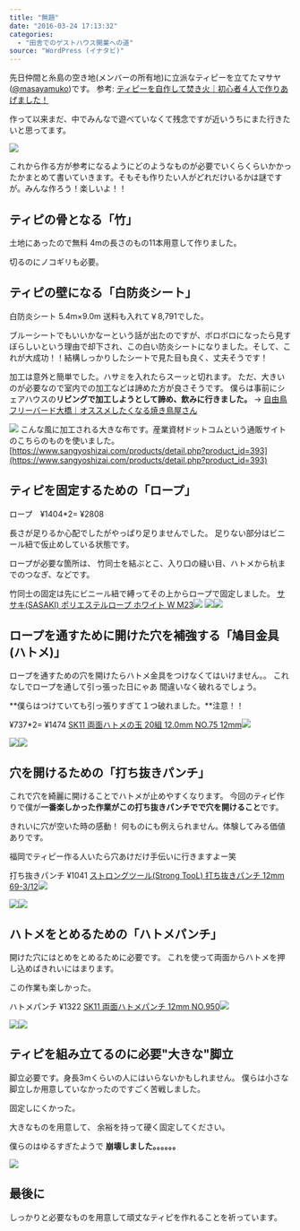 ```yaml
---
title: "無題"
date: "2016-03-24 17:13:32"
categories:
  - "田舎でのゲストハウス開業への道"
source: "WordPress (イナタビ)"
---
```


先日仲間と糸島の空き地(メンバーの所有地)に立派なティピーを立てたマサヤ([@masayamuko](https://twitter.com/MasayaMuko))です。
参考: [ティピーを自作して焚き火｜初心者４人で作りあげました！](https://masayamuko.com/teepee/)

作って以来まだ、中でみんなで遊べていなくて残念ですが近いうちにまた行きたいと思ってます。

![](https://masayamuko.com/wp/wp-content/uploads/2016/03/12642715_1712637042316529_6230422705981635215_n-1.jpg)

これから作る方が参考になるようにどのようなものが必要でいくらくらいかかったかまとめて書いていきます。そもそも作りたい人がどれだけいるかは謎ですが。みんな作ろう！楽しいよ！！

## ティピの骨となる「竹」

土地にあったので無料
4mの長さのもの11本用意して作りました。

切るのにノコギリも必要。

## ティピの壁になる「白防炎シート」

白防炎シート 5.4m×9.0m
送料も入れて￥8,791でした。

ブルーシートでもいいかなーという話が出たのですが、ボロボロになったら見すぼらしいという理由で却下され、この白い防炎シートになりました。そして、これが大成功！！結構しっかりしたシートで見た目も良く、丈夫そうです！

加工は意外と簡単でした。ハサミを入れたらスーッと切れます。
ただ、大きいのが必要なので室内での加工などは諦めた方が良さそうです。
僕らは事前にシェアハウスの**リビングで加工しようとして諦め、飲みに行きました。**
→ [自由鳥フリーバード大橋｜オススメしたくなる焼き鳥屋さん](https://masayamuko.com/freebird/)

![](https://masayamuko.com/wp/wp-content/uploads/2016/02/img_0240-1024x683.jpeg)
こんな風に加工される大きな布です。産業資材ドットコムという通販サイトのこちらのものを使いました。
[https://www.sangyoshizai.com/products/detail.php?product_id=393](https://www.sangyoshizai.com/products/detail.php?product_id=393)

## ティピを固定するための「ロープ」
ロープ　¥1404*2= ¥2808

長さが足りるか心配でしたがやっぱり足りませんでした。
足りない部分はビニール紐で仮止めしている状態です。

ロープが必要な箇所は、
竹同士を結ぶとこ、入り口の縫い目、ハトメから杭までのつなぎ、などです。

竹同士の固定は先にビニール紐で縛ってその上からロープで固定しました。
[ササキ(SASAKI) ポリエステルロープ ホワイト W M23](http://www.amazon.co.jp/gp/product/B001GJ7KDO/ref=as_li_ss_tl?ie=UTF8&camp=247&creative=7399&creativeASIN=B001GJ7KDO&linkCode=as2&tag=masaya041-22)![](http://ir-jp.amazon-adsystem.com/e/ir?t=masaya041-22&l=as2&o=9&a=B001GJ7KDO)
[![](http://ws-fe.amazon-adsystem.com/widgets/q?_encoding=UTF8&ASIN=B001GJ7KDO&Format=_SL250_&ID=AsinImage&MarketPlace=JP&ServiceVersion=20070822&WS=1&tag=masaya041-22)](http://www.amazon.co.jp/gp/product/B001GJ7KDO/ref=as_li_ss_il?ie=UTF8&camp=247&creative=7399&creativeASIN=B001GJ7KDO&linkCode=as2&tag=masaya041-22)![](http://ir-jp.amazon-adsystem.com/e/ir?t=masaya041-22&l=as2&o=9&a=B001GJ7KDO)

## ロープを通すために開けた穴を補強する「鳩目金具(ハトメ)」

ロープを通すための穴を開けたらハトメ金具をつけなくてはいけません。。
これなしでロープを通して引っ張った日にゃあ 間違いなく破れるでしょう。

**僕らはつけていても引っ張りすぎて１つ破れました。**注意！！

¥737*2= ¥1474
[SK11 両面ハトメの玉 20組 12.0mm NO.75 12mm](http://www.amazon.co.jp/gp/product/B003EIHYTU/ref=as_li_ss_tl?ie=UTF8&camp=247&creative=7399&creativeASIN=B003EIHYTU&linkCode=as2&tag=masaya041-22)![](http://ir-jp.amazon-adsystem.com/e/ir?t=masaya041-22&l=as2&o=9&a=B003EIHYTU)

[![](http://ws-fe.amazon-adsystem.com/widgets/q?_encoding=UTF8&ASIN=B003EIHYTU&Format=_SL250_&ID=AsinImage&MarketPlace=JP&ServiceVersion=20070822&WS=1&tag=masaya041-22)](http://www.amazon.co.jp/gp/product/B003EIHYTU/ref=as_li_ss_il?ie=UTF8&camp=247&creative=7399&creativeASIN=B003EIHYTU&linkCode=as2&tag=masaya041-22)![](http://ir-jp.amazon-adsystem.com/e/ir?t=masaya041-22&l=as2&o=9&a=B003EIHYTU)
## 穴を開けるための「打ち抜きパンチ」

これで穴を綺麗に開けることでハトメが止めやすくなります。
今回のティピ作りで僕が**一番楽しかった作業がこの打ち抜きパンチでで穴を開けること**です。

きれいに穴が空いた時の感動！
何ものにも例えられません。体験してみる価値ありです。

福岡でティピー作る人いたら穴あけだけ手伝いに行きますよー笑

打ち抜きパンチ
¥1041
[ストロングツール(Strong TooL) 打ち抜きパンチ 12mm 69-3/12](http://www.amazon.co.jp/gp/product/B001S7MIEU/ref=as_li_ss_tl?ie=UTF8&camp=247&creative=7399&creativeASIN=B001S7MIEU&linkCode=as2&tag=masaya041-22)![](http://ir-jp.amazon-adsystem.com/e/ir?t=masaya041-22&l=as2&o=9&a=B001S7MIEU)

[![](http://ws-fe.amazon-adsystem.com/widgets/q?_encoding=UTF8&ASIN=B001S7MIEU&Format=_SL250_&ID=AsinImage&MarketPlace=JP&ServiceVersion=20070822&WS=1&tag=masaya041-22)](http://www.amazon.co.jp/gp/product/B001S7MIEU/ref=as_li_ss_il?ie=UTF8&camp=247&creative=7399&creativeASIN=B001S7MIEU&linkCode=as2&tag=masaya041-22)![](http://ir-jp.amazon-adsystem.com/e/ir?t=masaya041-22&l=as2&o=9&a=B001S7MIEU)

## ハトメをとめるための「ハトメパンチ」

開けた穴にはとめをとめるために必要です。
これを使って両面からハトメを押し込めばきれいにはまります。

この作業も楽しかった。

ハトメパンチ
¥1322
[SK11 両面ハトメパンチ 12mm NO.950](http://www.amazon.co.jp/gp/product/B002NAOSJY/ref=as_li_ss_tl?ie=UTF8&camp=247&creative=7399&creativeASIN=B002NAOSJY&linkCode=as2&tag=masaya041-22)![](http://ir-jp.amazon-adsystem.com/e/ir?t=masaya041-22&l=as2&o=9&a=B002NAOSJY)

[![](http://ws-fe.amazon-adsystem.com/widgets/q?_encoding=UTF8&ASIN=B002NAOSJY&Format=_SL250_&ID=AsinImage&MarketPlace=JP&ServiceVersion=20070822&WS=1&tag=masaya041-22)](http://www.amazon.co.jp/gp/product/B002NAOSJY/ref=as_li_ss_il?ie=UTF8&camp=247&creative=7399&creativeASIN=B002NAOSJY&linkCode=as2&tag=masaya041-22)![](http://ir-jp.amazon-adsystem.com/e/ir?t=masaya041-22&l=as2&o=9&a=B002NAOSJY)

## ティピを組み立てるのに必要"大きな"脚立

脚立必要です。身長3mくらいの人にはいらないかもしれません。
僕らは小さな脚立しか用意していなかったのですごく苦戦しました。

固定しにくかった。

大きなものを用意して、
余裕を持って硬く固定してください。

僕らのはゆるすぎたようで
**崩壊しました。。。。。。**

![](https://masayamuko.com/wp/wp-content/uploads/2016/03/tipi.jpeg)
## 最後に

しっかりと必要なものを用意して頑丈なティピを作れることを祈っています。
